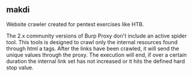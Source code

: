 ## makdi

Website crawler created for pentest exercises like HTB. 

The 2.x community versions of Burp Proxy don't include an active spider tool. This tools is designed to crawl only the internal resources found through html a tags. After the links have been crawled, it will send the unique values through the proxy. The execution will end, if over a certain duration the internal link set has not increased or it hits the defined hard stop value. 
